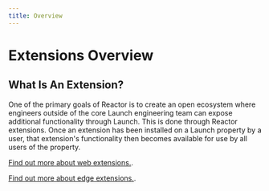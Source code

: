 ```yaml
---
title: Overview
---
```


# Extensions Overview

## What Is An Extension?

One of the primary goals of Reactor is to create an open ecosystem where engineers outside of the core Launch engineering team can expose additional functionality through Launch. This is done through Reactor extensions. Once an extension has been installed on a Launch property by a user, that extension's functionality then becomes available for use by all users of the property.

[Find out more about web extensions.](web_extensions).

[Find out more about edge extensions.](edge_extensions).
